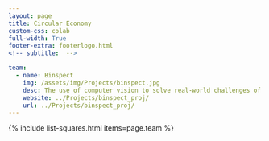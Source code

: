 ```yaml
---
layout: page
title: Circular Economy
custom-css: colab
full-width: True
footer-extra: footerlogo.html
<!-- subtitle:  -->

team:
  - name: Binspect
    img: /assets/img/Projects/binspect.jpg
    desc: The use of computer vision to solve real-world challenges of waste and recycling companies worldwide
    website: ../Projects/binspect_proj/
    url: ../Projects/binspect_proj/
---
```

{% include list-squares.html items=page.team %}
